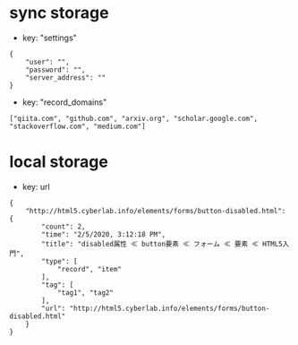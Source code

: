 # sync storage

- key: "settings"
```
{
    "user": "",
    "password": "",
    "server_address": ""
}
```

- key: "record_domains"
```
["qiita.com", "github.com", "arxiv.org", "scholar.google.com", "stackoverflow.com", "medium.com"]
```

# local storage
- key: url
```
{
    "http://html5.cyberlab.info/elements/forms/button-disabled.html": {
        "count": 2,
        "time": "2/5/2020, 3:12:18 PM",
        "title": "disabled属性 ≪ button要素 ≪ フォーム ≪ 要素 ≪ HTML5入門",
        "type": [
            "record", "item"
        ],
        "tag": [
            "tag1", "tag2"
        ],
        "url": "http://html5.cyberlab.info/elements/forms/button-disabled.html"
    }
}
```
